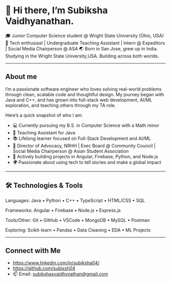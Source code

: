 # 👋 Hi there, I’m Subiksha Vaidhyanathan.

🎓 Junior Computer Science student @ Wright State University (Ohio, USA)  
🧠 Tech enthusiast | Undergraduate Teaching Assistant | Intern @ Expeditors | Social Media Chairperson @ ASA
🌏 Born in San Jose, grew up in India. Studying in the Wright State University,USA. Building across both worlds.  

---

## About me

I’m a passionate software engineer who loves solving real-world problems through clean, scalable code and thoughtful design. My journey began with Java and C++, and has grown into full-stack web development, AI/ML exploration, and teaching others through my TA role.

Here’s a quick snapshot of who I am:

- 💻 Currently pursuing my B.S. in Computer Science with a Math minor  
- 🔐 Teaching Assistant for Java  
- 📚 Lifelong learner focused on Full-Stack Development and AI/ML  
- 🌟 Director of Advocacy, NRHH | Exec Board @ Community Council | Social Media Chairperson @ Asian Student Association
- 🤝 Actively building projects in Angular, Firebase, Python, and Node.js  
- 🌍 Passionate about using tech to tell stories and make a global impact

---

## 🛠️ Technologies & Tools

Languages:    Java • Python • C++ • TypeScript • HTML/CSS • SQL  

Frameworks:   Angular • Firebase • Node.js • Express.js  

Tools/Other:  Git • GitHub • VSCode • MongoDB • MySQL • Postman  

Exploring:    Scikit-learn • Pandas • Data Cleaning • EDA • ML Projects

---

## Connect with Me
- https://www.linkedin.com/in/subiksha04/
- https://github.com/subixsh04
- 📫 Email: subikshasvaidhynathan@gmail.com 


